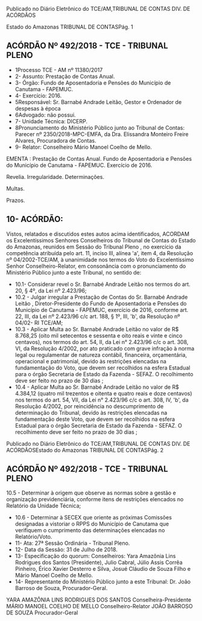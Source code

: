 Publicado  no  Diário Eletrônico do TCE/AM,TRIBUNAL DE CONTAS DIV. DE  ACÓRDÃOS

Estado do Amazonas TRIBUNAL DE CONTASPág. 1

## ACÓRDÃO Nº 492/2018 - TCE - TRIBUNAL PLENO

- 1Processo TCE - AM nº 11380/2017
- 2- Assunto: Prestação de Contas Anual.
- 3- Órgão: Fundo de Aposentadoria e Pensões do Município de Canutama - FAPEMUC.
- 4- Exercício: 2016.
- 5Responsável: Sr. Barnabé Andrade Leitão, Gestor e Ordenador de despesas à época
- 6Advogado: não possui.
- 7- Unidade Técnica: DICERP.
- 8Pronunciamento  do  Ministério  Público  junto  ao Tribunal  de  Contas: Parecer  nº 2350/2018-MPC-EMFA,  da Dra. Elissandra  Monteiro Freire  Alvares, Procuradora de Contas.
- 9- Relator: Conselheiro Mário Manoel Coelho de Mello.

EMENTA : Prestação  de  Contas  Anual.  Fundo  de Aposentadoria e Pensões do Município de Canutama - FAPEMUC. Exercício de 2016.

Revelia. Irregularidade. Determinações.

Multas.

Prazos.

## 10- ACÓRDÃO:

Vistos, relatados e discutidos estes autos acima identificados, ACORDAM os Excelentíssimos Senhores Conselheiros do Tribunal de Contas do Estado do Amazonas, reunidos em Sessão do Tribunal Pleno ,  no  exercício da competência atribuída pelo  art. 11, inciso III,  alínea 'a', item  4,  da Resolução nº 04/2002-TCE/AM, à  unanimidade nos termos do Voto do Excelentíssimo Senhor Conselheiro-Relator, em consonância com o pronunciamento do Ministério Público junto a este Tribunal, no sentido de:

- 10.1- Considerar revel o Sr. Barnabé Andrade Leitão nos termos do art. 20, § 4º, da Lei nº 2.423/96;
- 10.2 - Julgar irregular a Prestação de Contas do Sr. Barnabé Andrade Leitão , Diretor-Presidente do Fundo de  Aposentadoria e Pensões do  Município de Canutama - FAPEMUC, exercício de 2016, conforme art. 22, III, da Lei nº 2.423/96 c/c art. 188, § 1º, III, 'b', da Resolução nº 04/02- RI TCE/AM;
- 10.3 - Aplicar Multa ao Sr. Barnabé Andrade Leitão no valor de R$ 8.768,25 (oito mil setecentos e sessenta e oito reais e vinte e cinco centavos), nos termos do art. 54, II, da Lei n° 2.423/96 c/c o art. 308, VI, da Resolução 4/2002, por ato praticado com  grave infração à norma legal ou regulamentar de natureza contábil, financeira, orçamentária, operacional e patrimonial, devido às restrições elencadas na fundamentação do Voto, que devem ser recolhidos na esfera Estadual para o órgão Secretaria de Estado da Fazenda - SEFAZ. O recolhimento deve ser feito no prazo de 30 dias ;
- 10.4 - Aplicar Multa ao Sr. Barnabé Andrade Leitão no valor de R$ 4.384,12 (quatro mil trezentos e oitenta e quatro reais e doze centavos) nos termos do art. 54, VII, da Lei n° 2.423/96 c/c o art. 308,  IV, 'b', da Resolução 4/2002, por reincidência no descumprimento de determinação do Tribunal, devido  às restrições elencadas na fundamentação deste Voto, que devem ser recolhidos na esfera Estadual para o órgão Secretaria de Estado da Fazenda - SEFAZ. O recolhimento deve ser feito no prazo de 30 dias ;

Publicado  no  Diário Eletrônico do TCE/AM,TRIBUNAL DE CONTAS DIV. DE  ACÓRDÃOSEstado do Amazonas TRIBUNAL DE CONTASPág. 2

## ACÓRDÃO Nº 492/2018 - TCE - TRIBUNAL PLENO

10.5  -  Determinar à  origem  que  observe  as  normas  sobre  a  gestão  e organização  previdenciária,  conforme  itens  de  restrições  elencados  no Relatório da Unidade Técnica;

- 10.6 - Determinar à SECEX que oriente as próximas Comissões designadas a vistoriar o RPPS  do Município de Canutama que verifiquem o cumprimento das determinações elencadas no Relatório/Voto.
- 11- Ata: 27ª Sessão Ordinária - Tribunal Pleno.
- 12- Data da Sessão: 31 de Julho de 2018.
- 13- Especificação do quorum: Conselheiros: Yara Amazônia Lins Rodrigues dos Santos (Presidente), Julio Cabral,  Júlio  Assis Corrêa Pinheiro, Érico Xavier Desterro e Silva, Josué Cláudio de Souza Filho e Mário Manoel Coelho de Mello.
- 14- Representante  do  Ministério  Público  junto  a este Tribunal: Dr. João  Barroso  de Souza, Procurador-Geral.

YARA AMAZÔNIA LINS RODRIGUES DOS SANTOS Conselheira-Presidente MÁRIO MANOEL COELHO DE MELLO Conselheiro-Relator JOÃO BARROSO DE SOUZA Procurador-Geral